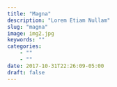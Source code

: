 ```yaml
---
title: "Magna"
description: "Lorem Etiam Nullam"
slug: "magna"
image: img2.jpg
keywords: ""
categories: 
    - ""
    - ""
date: 2017-10-31T22:26:09-05:00
draft: false
---
```

